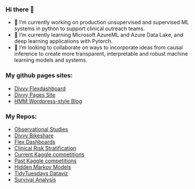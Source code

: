 ### Hi there 👋

- 🔭 I’m currently working on production unsupervised and supervised ML systems in python to support clinical outreach teams.
- 🌱 I’m currently learning Microsoft AzureML and Azure Data Lake, and deep learning applications with Pytorch.
- 👯 I’m looking to collaborate on ways to incorporate ideas from causal inference to create more transparent, interpretable and robust machine learning models and systems.


### My github pages sites:
- [Divvy Flexdashboard](https://zacklarsen.github.io/flex_master/Divvy_dashboard.html)
- [Divvy Pages Site](https://zacklarsen.github.io/divvy/)
- [HMM Wordpress-style Blog](https://zacklarsen.github.io/hmm/)

### My Repos:
- [Observational Studies](https://github.com/ZackLarsen/Observational_studies)
- [Divvy Bikeshare](https://github.com/ZackLarsen/divvy)
- [Flex Dashboards](https://github.com/ZackLarsen/flex_master)
- [Clinical Risk Stratification](https://github.com/ZackLarsen/risk-stratification)
- [Current Kaggle competitions](https://github.com/ZackLarsen/kaggle-wids-datathon-2020)
- [Past Kaggle competitions](https://github.com/ZackLarsen/kaggle)
- [Hidden Markov Models](https://github.com/ZackLarsen/hmm)
- [TidyTuesdays Dataviz](https://github.com/ZackLarsen/tidy_tuesdays)
- [Survival Analysis](https://github.com/ZackLarsen/survival)
